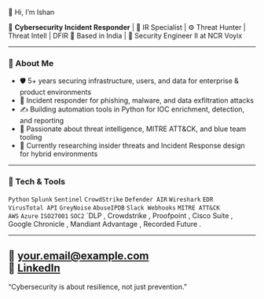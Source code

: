  👋 Hi, I’m Ishan

🎯 **Cybersecurity Incident Responder** | 🔐 IR Specialist | ⚙️ Threat Hunter | Threat Intell | DFIR 
📍 Based in India | 💼 Security Engineer II at NCR Voyix

---

### 🚀 About Me

- 🛡️ 5+ years securing infrastructure, users, and data for enterprise & product environments
- 🔄 Incident responder for phishing, malware, and data exfiltration attacks
- ✍️ Building automation tools in Python for IOC enrichment, detection, and reporting
- 🧠 Passionate about threat intelligence, MITRE ATT&CK, and blue team tooling
- 💬 Currently researching insider threats and Incident Response design for hybrid environments

---

### 🧰 Tech & Tools

`Python` `Splunk` `Sentinel` `CrowdStrike` `Defender AIR` `Wireshark` `EDR`  
`VirusTotal API` `GreyNoise` `AbuseIPDB` `Slack Webhooks` `MITRE ATT&CK`  
`AWS` `Azure` `ISO27001` `SOC2` `DLP , Crowdstrike , Proofpoint , Cisco Suite , Google Chronicle , Mandiant Advantage , Recorded Future .

---

📧 your.email@example.com  
💼 [LinkedIn](https://linkedin.com/in/ish4n)  
---
“Cybersecurity is about resilience, not just prevention.”
